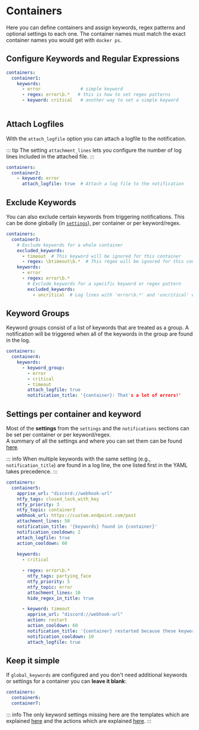 # Containers 

Here you can define containers and assign keywords, regex patterns and optional settings to each one.
The container names must match the exact container names you would get with `docker ps`.

## Configure **Keywords** and **Regular Expressions**


```yaml
containers:
  container1:
    keywords:
      - error               # simple keyword
      - regex: error\b.*   # this is how to set regex patterns
      - keyword: critical   # another way to set a simple keyword
    
```

## Attach Logfiles

With the `attach_logfile` option you can attach a logfile to the notification. 

::: tip
The setting `attachment_lines` lets you configure the number of log lines included in the attached file.
:::


```yaml
containers:
  container2:
    - keyword: error
      attach_logfile: true  # Attach a log file to the notification
```

## Exclude Keywords

You can also exclude certain keywords from triggering notifications. This can be done globally (in [`settings`](./settings.md)), per container or per keyword/regex. 

```yaml
containers:
  container3:
    # Exclude keywords for a whole container
    excluded_keywords:
      - timeout  # This keyword will be ignored for this container
      - regex: \btimeout\b.*  # This regex will be ignored for this container
    keywords:
      - error
      - regex: error\b.*
        # Exclude keywords for a specific keyword or regex pattern
        excluded_keywords:
          - uncritical  # Log lines with 'error\b.*' and 'uncritical' will be ignored
```

## Keyword Groups

Keyword groups consist of a list of keywords that are treated as a group. A notification will be triggered when all of the keywords in the group are found in the log.

```yaml
containers:
  container4:
    keywords:
      - keyword_group:
        - error
        - critical
        - timeout
        attach_logfile: true
        notification_title: '{container}: That's a lot of errors!'


```


## Settings per container and keyword

Most of the **settings** from the `settings` and the `notifications` sections can be set per container or per keyword/regex.<br>
A summary of all the settings and where you can set them can be found [here](../settings-overview.md).

::: info
When multiple keywords with the same setting (e.g., `notification_title`) are found in a log line, the one listed first in the YAML takes precedence.
:::


```yaml
containers:
  container5:
    apprise_url: "discord://webhook-url"  
    ntfy_tags: closed_lock_with_key   
    ntfy_priority: 3
    ntfy_topic: container3
    webhook_url: https://custom.endpoint.com/post
    attachment_lines: 50
    notification_title: '{keywords} found in {container}'
    notification_cooldown: 2  
    attach_logfile: true
    action_cooldown: 60 
  
    keywords:
      - critical

      - regex: error\b.*
        ntfy_tags: partying_face   
        ntfy_priority: 5
        ntfy_topic: error
        attachment_lines: 10
        hide_regex_in_title: true

      - keyword: timeout
        apprise_url: "discord://webhook-url" 
        action: restart
        action_cooldown: 60 
        notification_title: '{container} restarted because these keywords were found: {keywords}'
        notification_cooldown: 10
        attach_logfile: true


```


## Keep it simple

If `global_keywords` are configured and you don't need additional keywords or settings for a container you can **leave it blank**:
  
```yaml
containers:
  container6:
  container7:
```

::: info
The only keyword settings missing here are the templates which are explained [here](../customize-notifications/) and the actions which are explained [here](../actions.md).
:::
